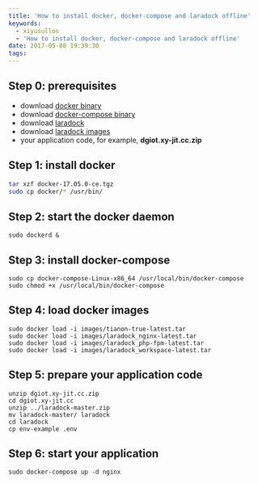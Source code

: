 ```yaml
---
title: 'How to install docker, docker-compose and laradock offline'
keywords:
  - xiyusullos
  - 'How to install docker, docker-compose and laradock offline'
date: 2017-05-08 19:39:30
tags:
---
```


## Step 0: prerequisites

- download [docker binary](https://get.docker.com/builds/Linux/x86_64/docker-17.05.0-ce.tgz)
- download [docker-compose binary](https://github.com/docker/compose/releases/download/1.13.0/docker-compose-Linux-x86_64)
- download [laradock](https://github.com/laradock/laradock/archive/master.zip)
- download [laradock images](https://pan.baidu.com/s/1bptNEk3)
- your application code, for example, **dgiot.xy-jit.cc.zip**

## Step 1: install docker

```bash
tar xzf docker-17.05.0-ce.tgz 
sudo cp docker/* /usr/bin/
```

## Step 2: start the docker daemon

```
sudo dockerd &
```

## Step 3: install docker-compose

```
sudo cp docker-compose-Linux-x86_64 /usr/local/bin/docker-compose
sudo chmod +x /usr/local/bin/docker-compose
```

## Step 4: load docker images

```
sudo docker load -i images/tianon-true-latest.tar
sudo docker load -i images/laradock_nginx-latest.tar
sudo docker load -i images/laradock_php-fpm-latest.tar
sudo docker load -i images/laradock_workspace-latest.tar
```

## Step 5: prepare your application code

```
unzip dgiot.xy-jit.cc.zip
cd dgiot.xy-jit.cc
unzip ../laradock-master.zip
mv laradock-master/ laradock
cd laradock
cp env-example .env
```

## Step 6: start your application

```
sudo docker-compose up -d nginx
```